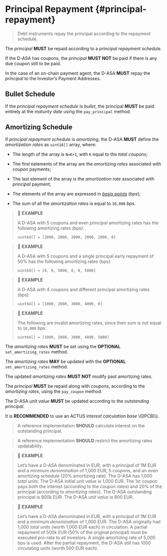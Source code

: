 # Principal Repayment {#principal-repayment}

> Debt instruments repay the principal according to the repayment schedule.

The *principal* **MUST** be repaid according to a *principal repayment schedule*.

If the D-ASA has coupons, the *principal* **MUST NOT** be paid if there is any due
coupon still to be paid.

In the case of an on-chain payment agent, the D-ASA **MUST** repay the *principal*
to the Investor’s Payment Addresses.

## Bullet Schedule

If the *principal repayment schedule* is *bullet*, the principal **MUST** be paid
entirely at the *maturity date* using the `pay_principal` method.

## Amortizing Schedule

If *principal repayment schedule* is *amortizing*, the D-ASA **MUST** define the
*amortization rates* as `uint16[]` array, where:

- The length of the array is `N=K+1`, with `K` equal to the *total coupons*;

- The first `K`elements of the array are the *amortizing rates* associated with
*coupon* payments;

- The last element of the array is the *amortization rate* associated with *principal*
payment;

- The elements of the array are expressed in *<a href="https://en.wikipedia.org/wiki/Basis_point">basis
points</a>* (*bps*);

- The sum of all the *amortization rates* is equal to `10,000` *bps*.

> 📎 **EXAMPLE**
>
> A D-ASA with 5 coupons and even principal amortizing rates has the following amortizing
> rates (bps):
>
> ```uint64[] = [2000, 2000, 2000, 2000, 2000, 0]```

> 📎 **EXAMPLE**
>
> A D-ASA with 5 coupons and a single principal early repayment of 50% has the following
> amortizing rates (bps):
>
> ```uint64[] = [0, 0, 5000, 0, 0, 5000]```

> 📎 **EXAMPLE**
>
> A D-ASA with 4 coupons and different principal amortizing rates (bps):
>
> ```uint64[] = [1000, 2000, 3000, 4000, 0]```

> 📎 **EXAMPLE**
>
> The following are invalid amortizing rates, since their sum is not equal to `10,000`
> bps:
>
> ```uint64[] = [1000, 2000, 3000, 4000, 5000]```

The *amortizing rates* **MUST** be set using the **OPTIONAL** `set_amortizing_rates`
method.

The *amortizing rates* **MAY** be updated with the **OPTIONAL** `set_amortizing_rates`
method.

The updated *amortizing rates* **MUST NOT** modify past amortizing rates.

The *principal* **MUST** be repaid along with *coupons*, according to the *amortizing
rates*, using the `pay_coupon` method.

The D-ASA *unit value* **MUST** be updated according to the *outstanding principal.*

It is **RECOMMENDED** to use an ACTUS *interest calculation base* \\([IPCB]\\).

> A reference implementation **SHOULD** calculate interest on the outstanding principal.

> A reference implementation **SHOULD** restrict the amortizing rates updatability.

> 📎 **EXAMPLE**
>
> Let’s have a D-ASA denominated in EUR, with a *principal* of 1M EUR and a *minimum
> denomination* of 1,000 EUR, 5 coupons, and an even amortizing schedule (20% amortizing
> rate). The D-ASA has 1,000 *total units*. The D-ASA initial *unit value* is 1,000
> EUR. The 1st coupon pays both the interest (according to the *coupon rates*) and
> 20% of the principal (according to *amortizing rates*). The D-ASA outstanding
> principal is 800k EUR. The D-ASA *unit value* is 800 EUR.

> 📎 **EXAMPLE**
>
> Let’s have a D-ASA denominated in EUR, with a *principal* of 1M EUR and a *minimum
> denomination* of 1,000 EUR. The D-ASA originally had 1,000 *total units* (worth
> 1,000 EUR each) in circulation. A partial repayment of 500k EUR (50% of the original
> principal) must be executed pro-rata to all investors. A single amortizing rate
> of 5,000 bps is used. After the partial repayment, the D-ASA still has 1000 circulating
> units (worth 500 EUR each).
